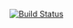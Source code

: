 [![Build Status](https://travis-ci.org/GizemElove/myDemoApp.svg?branch=master)](https://travis-ci.org/GizemElove/myDemoApp)
